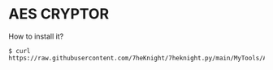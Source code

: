 # AES CRYPTOR
How to install it?
```
$ curl https://raw.githubusercontent.com/7heKnight/7heknight.py/main/MyTools/AES_Cryptor/setup.py|python3
```
